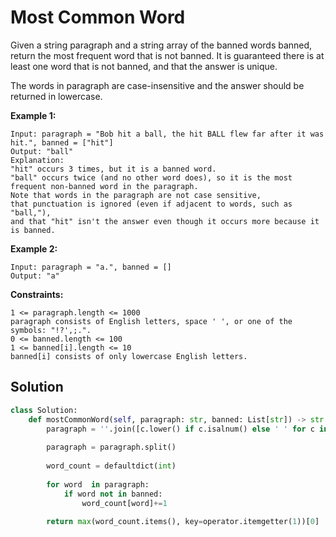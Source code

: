 <h1>Most Common Word</h1>

<p>
Given a string paragraph and a string array of the banned words banned, return the most frequent word that is not banned. It is guaranteed there is at least one word that is not banned, and that the answer is unique.

The words in paragraph are case-insensitive and the answer should be returned in lowercase.

<b>Example 1:</b>

    Input: paragraph = "Bob hit a ball, the hit BALL flew far after it was hit.", banned = ["hit"]
    Output: "ball"
    Explanation: 
    "hit" occurs 3 times, but it is a banned word.
    "ball" occurs twice (and no other word does), so it is the most frequent non-banned word in the paragraph. 
    Note that words in the paragraph are not case sensitive,
    that punctuation is ignored (even if adjacent to words, such as "ball,"), 
    and that "hit" isn't the answer even though it occurs more because it is banned.

 <b>Example 2:</b>

    Input: paragraph = "a.", banned = []
    Output: "a"
    
<b>Constraints:</b>

    1 <= paragraph.length <= 1000
    paragraph consists of English letters, space ' ', or one of the symbols: "!?',;.".
    0 <= banned.length <= 100
    1 <= banned[i].length <= 10
    banned[i] consists of only lowercase English letters.

<h2>Solution</h2>

```python
class Solution:
    def mostCommonWord(self, paragraph: str, banned: List[str]) -> str:
        paragraph = ''.join([c.lower() if c.isalnum() else ' ' for c in paragraph])
        
        paragraph = paragraph.split()
        
        word_count = defaultdict(int)
        
        for word  in paragraph:
            if word not in banned:
                word_count[word]+=1
                
        return max(word_count.items(), key=operator.itemgetter(1))[0]                    
```
